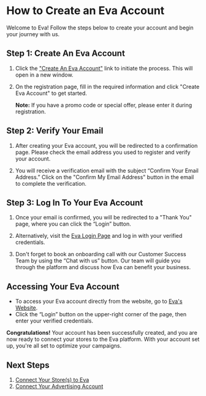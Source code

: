 # How to Create an Eva Account

Welcome to Eva! Follow the steps below to create your account and begin your journey with us.

## Step 1: Create An Eva Account
1. Click the <a href="https://iapp.eva.guru/welcome" target="_blank" rel="noopener noreferrer">"Create An Eva Account"</a> link to initiate the process. This will open in a new window.


2. On the registration page, fill in the required information and click "Create Eva Account" to get started. 

   **Note:** If you have a promo code or special offer, please enter it during registration.

## Step 2: Verify Your Email
1. After creating your Eva account, you will be redirected to a confirmation page. Please check the email address you used to register and verify your account.

2. You will receive a verification email with the subject “Confirm Your Email Address.” Click on the "Confirm My Email Address" button in the email to complete the verification.

## Step 3: Log In To Your Eva Account
1. Once your email is confirmed, you will be redirected to a "Thank You" page, where you can click the “Login” button.

2. Alternatively, visit the [Eva Login Page](https://iapp.eva.guru/login) and log in with your verified credentials.

3. Don't forget to book an onboarding call with our Customer Success Team by using the “Chat with us” button. Our team will guide you through the platform and discuss how Eva can benefit your business.

## Accessing Your Eva Account
- To access your Eva account directly from the website, go to [Eva's Website](https://eva.guru/).
- Click the “Login” button on the upper-right corner of the page, then enter your verified credentials.

**Congratulations!** Your account has been successfully created, and you are now ready to connect your stores to the Eva platform. With your account set up, you're all set to optimize your campaigns.

## Next Steps

1. [Connect Your Store(s) to Eva](#store-settings)
2. [Connect Your Advertising Account](#advertising-connection-wizard)


